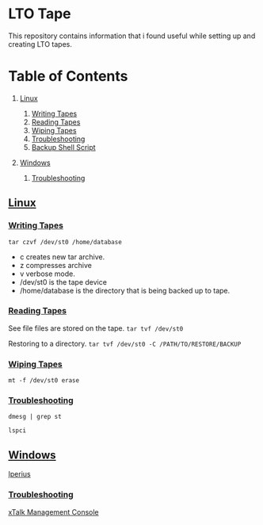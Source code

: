 # LTO Tape

This repository contains information that i found useful while setting up and creating LTO tapes.

# Table of Contents
1. [Linux](#linux)
    1. [Writing Tapes](#linuxwritetapes)
    2. [Reading Tapes](#linuxreadtapes)
    3. [Wiping Tapes](#linuxwiping)
    4. [Troubleshooting](#linuxtroubleshooting)
    5. [Backup Shell Script](backup-script.sh)
    
2. [Windows](#windows)
    1. [Troubleshooting](#windowstroubleshooting)

## [Linux](#linux)
### [Writing Tapes](#linuxwritetapes)

```tar czvf /dev/st0 /home/database```

- c creates new tar archive.
- z compresses archive
- v verbose mode.
- /dev/st0 is the tape device
- /home/database is the directory that is being backed up to tape.

### [Reading Tapes](#linuxreadtapes)
See file files are stored on the tape.
```tar tvf /dev/st0```

Restoring to a directory.
```tar tvf /dev/st0 -C /PATH/TO/RESTORE/BACKUP```

### [Wiping Tapes](#linuxwiping)

```mt -f /dev/st0 erase```

### [Troubleshooting](#linuxtroubleshooting)
```dmesg | grep st```

```lspci```

## [Windows](#windows)

[Iperius](https://www.iperiusbackup.co.uk/)

### [Troubleshooting](#windowstroubleshooting)
[xTalk Management Console](https://www.quantum.com/en/service-support/downloads-and-firmware/sage/)
